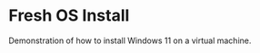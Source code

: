 <h1>Fresh OS Install</h1>

<p>Demonstration of how to install Windows 11 on a virtual machine. </p>
